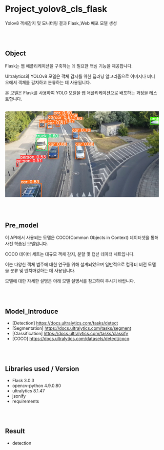 # Project_yolov8_cls_flask

Yolov8 객체감지 및 모니터링 결과 Flask_Web 배포 모델 생성 

<br /><br /> 
## Object

Flask는 웹 애플리케이션을 구축하는 데 필요한 핵심 기능을 제공합니다.

Ultralytics의 YOLOv8 모델은 객체 감지를 위한 딥러닝 알고리즘으로 이미지나 비디오에서 객체를 감지하고 분류하는 데 사용됩니다.

본 모델은 Flask를 사용하여 YOLO 모델을 웹 애플리케이션으로 배포하는 과정을 테스트합니다.
<br /><br /> 

<img src="image/car_result.png">

<br /><br /> 
## Pre_model

이 API에서 사용되는 모델은 COCO(Common Objects in Context) 데이터셋을 통해 사전 학습된 모델입니다.

COCO 데이터 세트는 대규모 객체 감지, 분할 및 캡션 데이터 세트입니다. 

이는 다양한 객체 범주에 대한 연구를 위해 설계되었으며 일반적으로 컴퓨터 비전 모델을 분류 및 벤치마킹하는 데 사용됩니다.

모델에 대한 자세한 설명은 아래 모델 설명서를 참고하여 주시기 바랍니다.

<br /><br /> 
## Model_Introduce

- [Detection] https://docs.ultralytics.com/tasks/detect
- [Segmentation] https://docs.ultralytics.com/tasks/segment
- [Classification] https://docs.ultralytics.com/tasks/classify
- [COCO] https://docs.ultralytics.com/datasets/detect/coco

<br /><br /> 
## Libraries used / Version

- Flask 3.0.3
- opencv-python 4.9.0.80
- ultralytics 8.1.47
- jsonify
- requirements

<br /><br /> 
## Result

- detection
